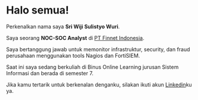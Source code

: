 # Halo semua! 

Perkenalkan nama saya **Sri Wiji Sulistyo Wuri**.  

Saya seorang **NOC-SOC Analyst** di [PT Finnet Indonesia](https://www.finpay.id/).  

Saya bertanggung jawab untuk memonitor infrastruktur, security, dan fraud perusahaan menggunakan tools Nagios dan FortiSIEM.  

Saat ini saya sedang berkuliah di Binus Online Learning jurusan Sistem Informasi dan berada di semester 7.  

Jika kamu tertarik untuk berkenalan denganku, silakan ikuti akun [Linkedin](https://www.linkedin.com/in/sri-wiji-sulistyo-wuri-62a732184/)ku ya.

